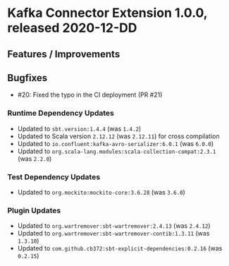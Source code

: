# Kafka Connector Extension 1.0.0, released 2020-12-DD

## Features / Improvements

## Bugfixes

* #20: Fixed the typo in the CI deployment (PR #21)

### Runtime Dependency Updates

* Updated to `sbt.version:1.4.4` (was `1.4.2`)
* Updated to Scala version `2.12.12` (was `2.12.11`) for cross compilation
* Updated to `io.confluent:kafka-avro-serializer:6.0.1` (was `6.0.0`)
* Updated to `org.scala-lang.modules:scala-collection-compat:2.3.1` (was `2.2.0`)

### Test Dependency Updates

* Updated to `org.mockito:mockito-core:3.6.28` (was `3.6.0`)

### Plugin Updates

* Updated to `org.wartremover:sbt-wartremover:2.4.13` (was `2.4.12`)
* Updated to `org.wartremover:sbt-wartremover-contib:1.3.11` (was `1.3.10`)
* Updated to `com.github.cb372:sbt-explicit-dependencies:0.2.16` (was `0.2.15`)
